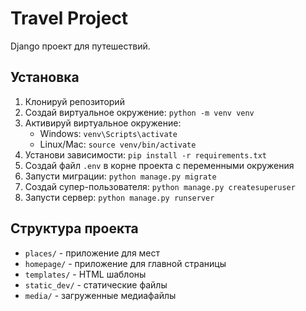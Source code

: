 # Travel Project

Django проект для путешествий.

## Установка

1. Клонируй репозиторий
2. Создай виртуальное окружение: `python -m venv venv`
3. Активируй виртуальное окружение:
   - Windows: `venv\Scripts\activate`
   - Linux/Mac: `source venv/bin/activate`
4. Установи зависимости: `pip install -r requirements.txt`
5. Создай файл `.env` в корне проекта с переменными окружения
6. Запусти миграции: `python manage.py migrate`
7. Создай супер-пользователя: `python manage.py createsuperuser`
8. Запусти сервер: `python manage.py runserver`

## Структура проекта

- `places/` - приложение для мест
- `homepage/` - приложение для главной страницы
- `templates/` - HTML шаблоны
- `static_dev/` - статические файлы
- `media/` - загруженные медиафайлы